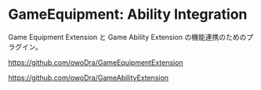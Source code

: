 # GameEquipment: Ability Integration
Game Equipment Extension と Game Ability Extension の機能連携のためのプラグイン。

https://github.com/owoDra/GameEquipmentExtension

https://github.com/owoDra/GameAbilityExtension